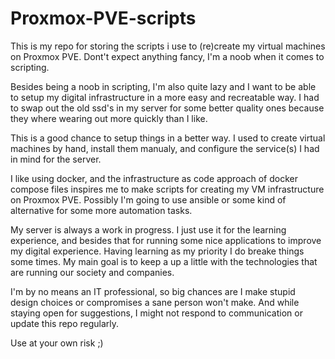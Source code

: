 # Proxmox-PVE-scripts
This is my repo for storing the scripts i use to (re)create my virtual machines on Proxmox PVE. Dont't expect anything fancy, I'm a noob when it comes to scripting.

Besides being a noob in scripting, I'm also quite lazy and I want to be able to setup my digital infrastructure in a more easy and recreatable way. I had to swap out the old ssd's in my server for some better quality ones because they where wearing out more quickly than I like. 

This is a good chance to setup things in a better way. I used to create virtual machines by hand, install them manualy, and configure the service(s) I had in mind for the server. 

I like using docker, and the infrastructure as code approach of docker compose files inspires me to make scripts for creating my VM infrastructure on Proxmox PVE. Possibly I'm going to use ansible or some kind of alternative for some more automation tasks.

My server is always a work in progress. I just use it for the learning experience, and besides that for running some nice applications to improve my digital experience. Having learning as my priority I do breake things some times. My main goal is to keep a up a little with the technologies that are running our society and companies. 

I'm by no means an IT professional, so big chances are I make stupid design choices or compromises a sane person won't make. And while staying open for suggestions, I might not respond to communication or update this repo regularly. 

Use at your own risk ;)
